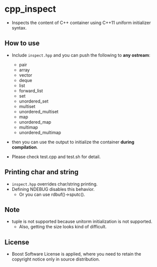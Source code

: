 # cpp_inspect
- Inspects the content of C++ container using C++11 uniform initializer syntax.

## How to use
- Include `inspect.hpp` and you can push the following to **any ostream**:
  - pair
  - array
  - vector
  - deque
  - list
  - forward_list
  - set
  - unordered_set
  - multiset
  - unordered_multiset
  - map
  - unordered_map
  - multimap
  - unordered_multimap

- then you can use the output to initialize the container **during compilation**.

- Please check test.cpp and test.sh for detail.

## Printing char and string
- `inspect.hpp` overrides char/string printing.
- Defining NDEBUG disables this behavior.
  - Or you can use rdbuf()->sputc().

## Note
- tuple is not supported because unitorm initialization is not supported.
  - Also, getting the size looks kind of difficult.

## License
- Boost Software License is applied, where you need to retain the copyright notice only in source distribution.
